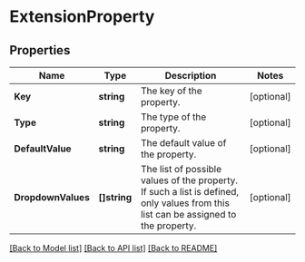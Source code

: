 # ExtensionProperty

## Properties

Name | Type | Description | Notes
------------ | ------------- | ------------- | -------------
**Key** | **string** | The key of the property. | [optional] 
**Type** | **string** | The type of the property. | [optional] 
**DefaultValue** | **string** | The default value of the property. | [optional] 
**DropdownValues** | **[]string** | The list of possible values of the property.    If such a list is defined, only values from this list can be assigned to the property. | [optional] 

[[Back to Model list]](../README.md#documentation-for-models) [[Back to API list]](../README.md#documentation-for-api-endpoints) [[Back to README]](../README.md)



